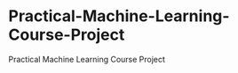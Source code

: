 Practical-Machine-Learning-Course-Project
=========================================

Practical Machine Learning Course Project
